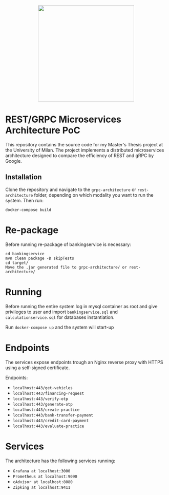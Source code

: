 <p align="center">
  <img src="https://www.unimi.it/sites/default/files/2019-05/LogoFooter_a9f0c3692bf29c71609e5f204522c5d4_0.png" width="300" />
</p>

# REST/GRPC Microservices Architecture PoC

This repository contains the source code for my Master's Thesis project at the University of Milan. The project implements a distributed microservices architecture designed to compare the efficiency of REST and gRPC by Google.

## Installation

Clone the repository and navigate to the `grpc-architecture` or `rest-architecture` folder, depending on which modality you want to run the system. Then run:

```docker-compose build```

# Re-package
Before running re-package of bankingservice is necessary:
 ```
cd bankingservice
mvn clean package -D skipTests
cd target/
Move the .jar generated file to grpc-architecture/ or rest-architecture/
```


# Running
Before running the entire system log in mysql container as root and give privileges to user and import ```bankingservice.sql``` and ```calculationservice.sql``` for databases instantiation.


Run ```docker-compose up``` and the system will start-up

# Endpoints
The services expose endpoints trough an Nginx reverse proxy with HTTPS using a self-signed certificate. 

Endpoints:

- `localhost:443/get-vehicles`
- `localhost:443/financing-request`
- `localhost:443/verify-otp`
- `localhost:443/generate-otp`
- `localhost:443/create-practice`
- `localhost:443/bank-transfer-payment`
- `localhost:443/credit-card-payment`
- `localhost:443/evaluate-practice`

# Services
The architecture has the following services running:
-  `Grafana at localhost:3000`
-  `Prometheus at localhost:9090`
-  `cAdvisor at localhost:8080`
-  `Zipking at localhost:9411`

